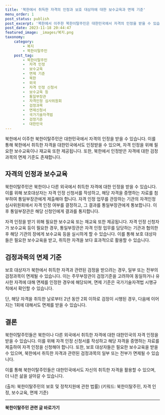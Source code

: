 ```yaml
---
title: '북한에서 취득한 자격의 인정과 보호 대상자에 대한 보수교육과 면제 기준'
menu_order: 1
post_status: publish
post_excerpt: '북한에서 이주한 북한이탈주민은 대한민국에서 자격의 인정을 받을 수 있습니다. 이를 통해 북한에서 취득한 자격을 대한민국에서도 인정받을 수 있으며, 자격 인정을 위해 필요한 보수교육이나 재교육 또한 제공됩니다. 또한, 북한에서 인정받은 자격에 대한 검정과목의 면제 기준도 존재합니다.'
post_date: 2023-11-18 20:44:47
featured_image: _images/복지.png
taxonomy:
    category:
        - 복지
        - 북한이탈주민
    post_tag:
        - 북한이탈주민
        -  자격 인정
        -  보수교육
        -  면제 기준
        -  북한
        -  외국
        -  자격 인정 신청서
        -  보수교육 등
        -  통일부장관
        -  자격인정 심사위원회
        -  검정과목
        -  면제신청서
        -  국가기술자격법
        -  검정기준
        -  대한민국
---
```



북한에서 이주한 북한이탈주민은 대한민국에서 자격의 인정을 받을 수 있습니다. 이를 통해 북한에서 취득한 자격을 대한민국에서도 인정받을 수 있으며, 자격 인정을 위해 필요한 보수교육이나 재교육 또한 제공됩니다. 또한, 북한에서 인정받은 자격에 대한 검정과목의 면제 기준도 존재합니다.

## 자격의 인정과 보수교육

북한이탈주민은 북한이나 다른 외국에서 취득한 자격에 대한 인정을 받을 수 있습니다. 이를 위해 보호대상자는 자격 인정 신청서를 작성하고, 해당 자격을 증명하는 자료를 첨부하여 통일부장관에게 제출해야 합니다. 자격 인정 업무를 관장하는 기관의 자격인정 심사위원회에서 자격 인정 여부를 결정하고, 그 결과를 통일부장관에게 통보합니다. 이후 통일부장관은 해당 신청인에게 결과를 통지합니다.

자격 인정을 받기 위해 필요한 보수교육 또는 재교육 또한 제공됩니다. 자격 인정 신청자가 보수교육 등이 필요한 경우, 통일부장관은 자격 인정 업무를 담당하는 기관과 협의한 후 해당 기관의 장에게 보수교육 등을 실시하게 할 수 있습니다. 이를 통해 보호 대상자들은 필요한 보수교육을 받고, 취득한 자격을 보다 효과적으로 활용할 수 있습니다.

## 검정과목의 면제 기준

보호 대상자가 북한에서 취득한 자격과 관련된 검정을 받으려는 경우, 일부 또는 전부의 검정과목이 면제될 수 있습니다. 이는 주무부장관이 검정기준을 고려하여 동일하거나 유사한 자격에 대해 면제를 인정한 경우에 해당되며, 면제 기준은 국가기술자격법 시행규칙에서 확인할 수 있습니다.

단, 해당 자격을 취득한 날로부터 2년 동안 2회 이하로 검정이 시행된 경우, 다음에 이어지는 1회에 대해서도 면제를 받을 수 있습니다.

## 결론

북한이탈주민들은 북한이나 다른 외국에서 취득한 자격에 대한 대한민국의 자격 인정을 받을 수 있습니다. 이를 위해 자격 인정 신청서를 작성하고 해당 자격을 증명하는 자료를 제출하여 자격 인정을 신청해야 합니다. 또한, 보호 대상자들은 필요한 보수교육을 받을 수 있으며, 북한에서 취득한 자격과 관련된 검정과목의 일부 또는 전부가 면제될 수 있습니다.

이를 통해 북한이탈주민들은 대한민국에서도 자신의 취득한 자격을 활용할 수 있으며, 더 나은 삶을 살아갈 수 있습니다.

(출처: 북한이탈주민의 보호 및 정착지원에 관한 법률)
(키워드: 북한이탈주민, 자격 인정, 보수교육, 면제 기준)
<!-- wp:separator -->
<hr class="wp-block-separator has-alpha-channel-opacity"/>
<!-- /wp:separator -->

<!-- wp:group {"backgroundColor":"base","layout":{"type":"constrained"}} -->
<div class="wp-block-group has-base-background-color has-background"><!-- wp:paragraph {"align":"center","fontSize":"medium"} -->
<p class="has-text-align-center has-large-font-size"><strong>북한이탈주민 관련 글 바로가기</strong></p>
<!-- /wp:paragraph -->


<!-- wp:latest-posts
{"categories":[{"id":22630,"count":19,"description":"","link":"https://uknowlaw.com/category/%eb%b6%81%ed%95%9c%ec%9d%b4%ed%83%88%ec%a3%bc%eb%af%bc/","name":"북한이탈주민","slug":"북한이탈주민","taxonomy":"category","parent":0,"meta":[],"_links":{"self":[{"href":"https://uknowlaw.com/wp-json/wp/v2/categories/22630"}],"collection":[{"href":"https://uknowlaw.com/wp-json/wp/v2/categories"}],"about":[{"href":"https://uknowlaw.com/wp-json/wp/v2/taxonomies/category"}],"wp:post_type":[{"href":"https://uknowlaw.com/wp-json/wp/v2/posts?categories=22630"}],"curies":[{"name":"wp","href":"https://api.w.org/{rel}","templated":true}]}}],"postsToShow":100,"excerptLength":28,"postLayout":"grid","columns":2,"featuredImageAlign":"left","featuredImageSizeSlug":"large","fontSize":"small"} /--></div>
<!-- /wp:group -->